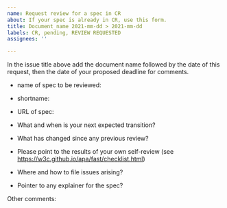 ```yaml
---
name: Request review for a spec in CR
about: If your spec is already in CR, use this form.
title: Document_name 2021-mm-dd > 2021-mm-dd
labels: CR, pending, REVIEW REQUESTED
assignees: ''

---
```


In the issue title above add the document name followed by the date of this request, then the date of your proposed deadline for comments.

- name of spec to be reviewed:
- shortname:
- URL of spec:

- What and when is your next expected transition?
- What has changed since any previous review?
- Please point to the results of your own self-review (see https://w3c.github.io/apa/fast/checklist.html)
- Where and how to file issues arising?
- Pointer to any explainer for the spec?

Other comments:
